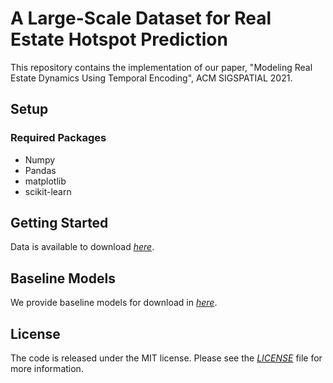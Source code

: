 # A Large-Scale Dataset for Real Estate Hotspot Prediction

This repository contains the implementation of our paper, "Modeling Real Estate Dynamics Using Temporal Encoding", ACM SIGSPATIAL 2021.

## Setup
### Required Packages
- Numpy
- Pandas
- matplotlib
- scikit-learn

## Getting Started
Data is available to download *[here](https://github.com/jiang28/Real-Estate-Hotspot-Prediction/tree/master/data)*.

## Baseline Models
We provide baseline models for download in *[here](https://github.com/jiang28/Real-Estate-Hotspot-Prediction/tree/master/Baseline%20models)*.

## License
The code is released under the MIT license. Please see the *[LICENSE](https://github.com/jiang28/Real-Estate-Hotspot-Prediction/blob/master/LICENSE)* file for more information.

